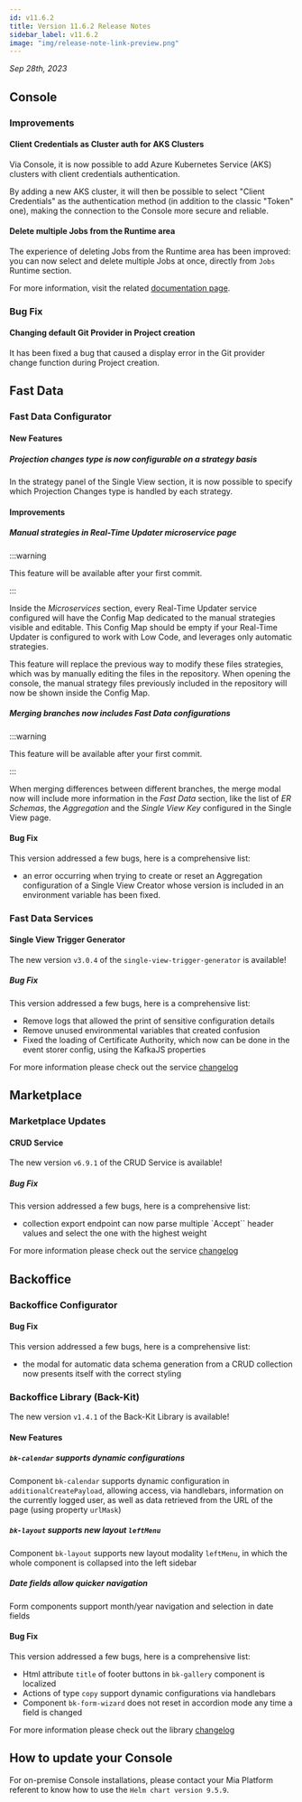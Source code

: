 ```yaml
---
id: v11.6.2
title: Version 11.6.2 Release Notes
sidebar_label: v11.6.2
image: "img/release-note-link-preview.png"
---
```


_Sep 28th, 2023_

## Console

### Improvements

#### Client Credentials as Cluster auth for AKS Clusters

Via Console, it is now possible to add Azure Kubernetes Service (AKS) clusters with client credentials authentication.

By adding a new AKS cluster, it will then be possible to select "Client Credentials" as the authentication method (in addition to the classic "Token" one), making the connection to the Console more secure and reliable.

#### Delete multiple Jobs from the Runtime area

The experience of deleting Jobs from the Runtime area has been improved: you can now select and delete multiple Jobs at once, directly from `Jobs` Runtime section.  

For more information, visit the related [documentation page](/development_suite/monitoring/resources/jobs.md#deleting-jobs).

### Bug Fix

#### Changing default Git Provider in Project creation

It has been fixed a bug that caused a display error in the Git provider change function during Project creation.

## Fast Data

### Fast Data Configurator

#### New Features

##### Projection changes type is now configurable on a strategy basis

In the strategy panel of the Single View section, it is now possible to specify which Projection Changes type is handled by each strategy.

#### Improvements

##### Manual strategies in Real-Time Updater microservice page

:::warning

This feature will be available after your first commit.

:::

Inside the _Microservices_ section, every Real-Time Updater service configured will have the Config Map dedicated to the manual strategies visible and editable. This Config Map should be empty if your Real-Time Updater is configured to work with Low Code, and leverages only automatic strategies.

This feature will replace the previous way to modify these files strategies, which was by manually editing the files in the repository. When opening the console, the manual strategy files previously included in the repository will now be shown inside the Config Map.


##### Merging branches now includes Fast Data configurations

:::warning

This feature will be available after your first commit.

:::

When merging differences between different branches, the merge modal now will include more information in the _Fast Data_ section, like the list of _ER Schemas_, the _Aggregation_ and the _Single View Key_ configured in the Single View page.

#### Bug Fix

This version addressed a few bugs, here is a comprehensive list:

- an error occurring when trying to create or reset an Aggregation configuration of a Single View Creator whose version is included in an environment variable has been fixed.

### Fast Data Services

#### Single View Trigger Generator

The new version `v3.0.4` of the `single-view-trigger-generator` is available!

##### Bug Fix

This version addressed a few bugs, here is a comprehensive list:

* Remove logs that allowed the print of sensitive configuration details
* Remove unused environmental variables that created confusion
* Fixed the loading of Certificate Authority, which now can be done in the event storer config, using the KafkaJS properties

For more information please check out the service [changelog](/runtime_suite/single-view-trigger-generator/changelog.md)

## Marketplace

### Marketplace Updates

#### CRUD Service

The new version `v6.9.1` of the CRUD Service is available!

##### Bug Fix

This version addressed a few bugs, here is a comprehensive list:

* collection export endpoint can now parse multiple `Accept`` header values and select the one with the highest weight

For more information please check out the service [changelog](/runtime_suite/crud-service/changelog.md)

## Backoffice

### Backoffice Configurator

#### Bug Fix

This version addressed a few bugs, here is a comprehensive list:

* the modal for automatic data schema generation from a CRUD collection now presents itself with the correct styling

### Backoffice Library (Back-Kit)

The new version `v1.4.1` of the Back-Kit Library is available!

#### New Features

##### `bk-calendar` supports dynamic configurations

Component `bk-calendar` supports dynamic configuration in `additionalCreatePayload`, allowing access, via handlebars, information on the currently logged user, as well as data retrieved from the URL of the page (using property `urlMask`)

##### `bk-layout` supports new layout `leftMenu`

Component `bk-layout` supports new layout modality `leftMenu`, in which the whole component is collapsed into the left sidebar

##### Date fields allow quicker navigation

Form components support month/year navigation and selection in date fields

#### Bug Fix

This version addressed a few bugs, here is a comprehensive list:

* Html attribute `title` of footer buttons in `bk-gallery` component is localized
* Actions of type `copy` support dynamic configurations via handlebars
* Component `bk-form-wizard` does not reset in accordion mode any time a field is changed

For more information please check out the library [changelog](/business_suite/backoffice/changelog.md)

## How to update your Console

For on-premise Console installations, please contact your Mia Platform referent to know how to use the `Helm chart version 9.5.9`.
